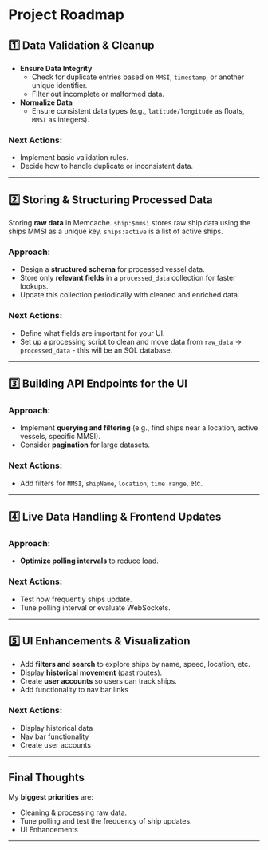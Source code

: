 
# Project Roadmap

## 1️⃣ Data Validation & Cleanup
- **Ensure Data Integrity**
  - Check for duplicate entries based on `MMSI`, `timestamp`, or another unique identifier.
  - Filter out incomplete or malformed data.
- **Normalize Data**
  - Ensure consistent data types (e.g., `latitude/longitude` as floats, `MMSI` as integers).

### Next Actions:
- Implement basic validation rules.
- Decide how to handle duplicate or inconsistent data.

---

## 2️⃣ Storing & Structuring Processed Data
Storing **raw data** in Memcache. `ship:$mmsi` stores raw ship data using the ships MMSI as a unique key. `ships:active` is a list of active ships.

### Approach:
- Design a **structured schema** for processed vessel data.
- Store only **relevant fields** in a `processed_data` collection for faster lookups.
- Update this collection periodically with cleaned and enriched data.

### Next Actions:
- Define what fields are important for your UI.
- Set up a processing script to clean and move data from `raw_data` → `processed_data` - this will be an SQL database.

---

## 3️⃣ Building API Endpoints for the UI

### Approach:
- Implement **querying and filtering** (e.g., find ships near a location, active vessels, specific MMSI).
- Consider **pagination** for large datasets.

### Next Actions:
- Add filters for `MMSI`, `shipName`, `location`, `time range`, etc.

---

## 4️⃣ Live Data Handling & Frontend Updates
### Approach:
- **Optimize polling intervals** to reduce load.

### Next Actions:
- Test how frequently ships update.
- Tune polling interval or evaluate WebSockets.

---

## 5️⃣ UI Enhancements & Visualization
- Add **filters and search** to explore ships by name, speed, location, etc.
- Display **historical movement** (past routes).
- Create **user accounts** so users can track ships.
- Add functionality to nav bar links

### Next Actions:
- Display historical data
- Nav bar functionality
- Create user accounts

---

## Final Thoughts
My **biggest priorities** are:
- Cleaning & processing raw data.
- Tune polling and test the frequency of ship updates.
- UI Enhancements

---

